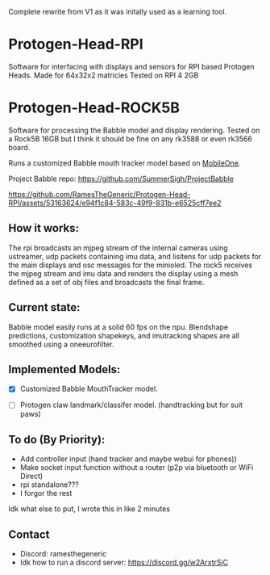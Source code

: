 
Complete rewrite from V1 as it was initally used as a learning tool. 

# Protogen-Head-RPI
Software for interfacing with displays and sensors for RPI based Protogen Heads.
Made for 64x32x2 matricies
Tested on RPI 4 2GB

# Protogen-Head-ROCK5B
Software for processing the Babble model and display rendering. 
Tested on a Rock5B 16GB but I think it should be fine on any rk3588 or even rk3566 board.


Runs a customized Babble mouth tracker model based on [MobileOne](https://github.com/apple/ml-mobileone). 

Project Babble repo: https://github.com/SummerSigh/ProjectBabble




https://github.com/RamesTheGeneric/Protogen-Head-RPI/assets/53163624/e94f1c84-583c-49f9-831b-e6525cff7ee2



## How it works: ##

The rpi broadcasts an mjpeg stream of the internal cameras using ustreamer, udp packets containing imu data, and lisitens for udp packets for the main displays and osc messages for the minioled. 
The rock5 receives the mjpeg stream and imu data and renders the display using a mesh defined as a set of obj files and broadcasts the final frame. 

## Current state: ##

Babble model easily runs at a solid 60 fps on the npu. Blendshape predictions, customization shapekeys, and imutracking shapes are all smoothed using a oneeurofilter. 

## Implemented Models: ##
- [x] Customized Babble MouthTracker model.
- [ ] Protogen claw landmark/classifer model. (handtracking but for suit paws)






## To do (By Priority): ##

* Add controller input (hand tracker and maybe webui for phones))
* Make socket input function without a router (p2p via bluetooth or WiFi Direct)
* rpi standalone???
* I forgor the rest











Idk what else to put, I wrote this in like 2 minutes 

## Contact ##

* Discord: ramesthegeneric
* Idk how to run a discord server: https://discord.gg/w2ArxtrSjC

